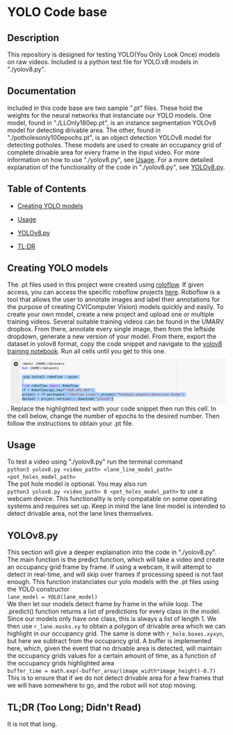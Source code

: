 # YOLO Code base

## Description

This repository is designed for testing YOLO(You Only Look Once) models on raw videos. Included is a python test file for YOLO.v8 models in "./yolov8.py".

## Documentation

Included in this code base are two sample ".pt" files. These hold the weights for the neural networks that instanciate our YOLO models. 
One model, found in "./LLOnly180ep.pt", is an instance segmentation YOLOv8 model for detecting drivable area. The other, found in "./potholesonly100epochs.pt", is an object detection YOLOv8 model for detecting potholes. These models are used to create an occupancy grid of complete drivable area for every frame in the input video. For more information on how to use "./yolov8.py", see [Usage](#usage). For a more detailed explanation of the functionality of the code in "./yolov8.py", see [YOLOv8.py](#yolov8py).

## Table of Contents

- [Creating YOLO models](#creating-yolo-models)

- [Usage](#usage)

- [YOLOv8.py](#yolov8py)

- [TL;DR](#tldr-too-long-didnt-read)

## Creating YOLO models

The .pt files used in this project were created using [roloflow](https://app.roboflow.com/). If given access, you can access the specific roboflow projects [here](https://app.roboflow.com/arv-ysash). Roboflow is a tool that allows the user to annotate images and label their annotations for the purpose of creating CV(Computer Vision) models quickly and easily. To create your own model, create a new project and upload one or multiple training videos. Several suitable training videos can be found in the UMARV dropbox. From there, annotate every single image, then from the leftside dropdown, generate a new version of your model. From there, export the dataset in yolov8 format, copy the code snippet and navigate to the [yolov8 training notebook](https://colab.research.google.com/github/roboflow-ai/notebooks/blob/main/notebooks/train-yolov8-object-detection-on-custom-dataset.ipynb). Run all cells until you get to this one. ![collab cell](image.png). Replace the highlighted text with your code snippet then run this cell. In the cell below, change the number of epochs to the desired number. Then follow the instructions to obtain your .pt file.

## Usage

To test a video using "./yolov8.py" run the terminal command  
`python3 yolov8.py <video_path> <lane_line_model_path> <pot_holes_model_path>`  
The pot hole model is optional. You may also run  
`python3 yolov8.py <video_path> 0 <pot_holes_model_path>` to use a webcam device. This functionality is only compatable on some operating systems and requires set up. Keep in mind the lane line model is intended to detect drivable area, not the lane lines themselves. 

## YOLOv8.py

This section will give a deeper explaination into the code in "./yolov8.py". The main function is the predict function, which will take a video and create an occupancy grid frame by frame. If using a webcam, it will attempt to detect in real-time, and will skip over frames if processing speed is not fast enough. This function instanciates our yolo models with the .pt files using the YOLO constructor  
`lane_model = YOLO(lane_model)`  
We then let our models detect frame by frame in the while loop. The .predict() function returns a list of predictions for every class in the model. Since our models only have one class, this is always a list of length 1. We then use `r_lane.masks.xy` to obtain a polygon of drivable area which we can highlight in our occupancy grid. The same is done with `r_hole.boxes.xyxyn`, but here we subtract from the occupancy grid. A buffer is implemented here, which, given the event that no drivable area is detected, will maintain the occupancy grids values for a certain amount of time, as a function of the occupancy grids highlighted area  
`buffer_time = math.exp(-buffer_area/(image_width*image_height)-0.7)`  
This is to ensure that if we do not detect drivable area for a few frames that we will have somewhere to go, and the robot will not stop moving. 

## TL;DR (Too Long; Didn't Read)

It is not that long.
